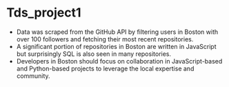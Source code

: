 # Tds_project1

- Data was scraped from the GitHub API by filtering users in Boston with over 100 followers and fetching their most recent repositories.
- A significant portion of repositories in Boston are written in JavaScript but surprisingly SQL is also seen in many repositories.
- Developers in Boston should focus on collaboration in JavaScript-based and Python-based projects to leverage the local expertise and community.
